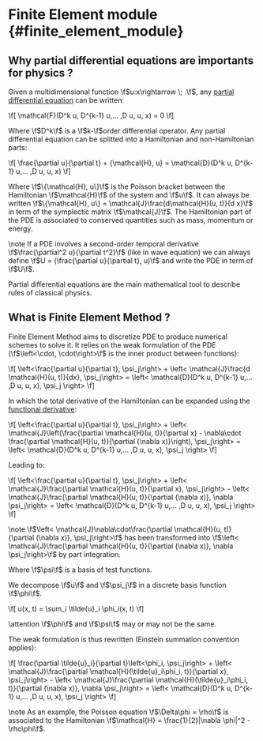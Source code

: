 # Finite Element module {#finite_element_module}
<!--
SPDX-FileCopyrightText: 2025 Baptiste Legouix
SPDX-License-Identifier: GPL-3.0-or-later
-->

## Why partial differential equations are importants for physics ?

Given a multidimensional function \f$u:x\rightarrow \; .\f$, any [partial differential equation](https://en.wikipedia.org/wiki/Partial_differential_equation) can be written:

\f\[
\mathcal{F}(D^k u, D^{k-1} u,... ,D u, u, x) = 0
\f\]

Where \f$D^k\f$ is a \f$k-\f$order differential operator. Any partial differential equation can be splitted into a Hamiltonian and non-Hamiltonian parts:

\f\[
\frac{\partial u}{\partial t} + \{\mathcal{H}, u\} = \mathcal{D}(D^k u, D^{k-1} u,... ,D u, u, x) 
\f\]

Where \f$\{\mathcal{H}, u\}\f$ is the Poisson bracket between the Hamiltonian \f$\mathcal{H}\f$ of the system and \f$u\f$. It can always be written \f$\{\mathcal{H}, u\} = \mathcal{J}\frac{d\mathcal{H}(u, t)}{d x}\f$ in term of the symplectic matrix \f$\mathcal{J}\f$. The Hamiltonian part of the PDE is associated to conserved quantities such as mass, momentum or energy.

\note If a PDE involves a second-order temporal derivative \f$\frac{\partial^2 u}{\partial t^2}\f$ (like in wave equation) we can always define \f$U = (\frac{\partial u}{\partial t}, u)\f$ and write the PDE in term of  \f$U\f$.

Partial differential equations are the main mathematical tool to describe rules of classical physics.

## What is Finite Element Method ?

Finite Element Method aims to discretize PDE to produce numerical schemes to solve it. It relies on the weak formulation of the PDE (\f$\left<\cdot, \cdot\right>\f$ is the inner product between functions):

\f\[
\left<\frac{\partial u}{\partial t}, \psi_j\right> + \left< \mathcal{J}\frac{d \mathcal{H}(u, t)}{dx}, \psi_j\right> = \left< \mathcal{D}(D^k u, D^{k-1} u,... ,D u, u, x), \psi_j \right>
\f\]

In which the total derivative of the Hamiltonian can be expanded using the [functional derivative](https://en.wikipedia.org/wiki/Functional_derivative):

\f\[
\left<\frac{\partial u}{\partial t}, \psi_j\right> + \left< \mathcal{J}\left(\frac{\partial \mathcal{H}(u, t)}{\partial x} - \nabla\cdot \frac{\partial \mathcal{H}(u, t)}{\partial (\nabla x)}\right), \psi_j\right> = \left< \mathcal{D}(D^k u, D^{k-1} u,... ,D u, u, x), \psi_j \right>
\f\]

Leading to:

\f\[
\left<\frac{\partial u}{\partial t}, \psi_j\right> + \left< \mathcal{J}\frac{\partial \mathcal{H}(u, t)}{\partial x}, \psi_j\right> - \left< \mathcal{J}\frac{\partial \mathcal{H}(u, t)}{\partial (\nabla x)}, \nabla \psi_j\right> = \left< \mathcal{D}(D^k u, D^{k-1} u,... ,D u, u, x), \psi_j \right>
\f\]


\note \f$\left< \mathcal{J}\nabla\cdot\frac{\partial \mathcal{H}(u, t)}{\partial (\nabla x)}, \psi_j\right>\f$ has been transformed into \f$\left< \mathcal{J}\frac{\partial \mathcal{H}(u, t)}{\partial (\nabla x)}, \nabla \psi_j\right>\f$ by part integration. 

Where \f$\psi\f$ is a basis of test functions.

We decompose \f$u\f$ and \f$\psi_j\f$ in a discrete basis function \f$\phi\f$. 

\f\[
u(x, t) = \sum_i \tilde{u}_i \phi_i(x, t)
\f\]

\attention \f$\phi\f$ and \f$\psi\f$ may or may not be the same.

The weak formulation is thus rewritten (Einstein summation convention applies):

\f\[
\frac{\partial \tilde{u}_i}{\partial t}\left<\phi_i, \psi_j\right> + \left< \mathcal{J}\frac{\partial \mathcal{H}(\tilde{u}_i\phi_i, t)}{\partial x}, \psi_j\right> - \left< \mathcal{J}\frac{\partial \mathcal{H}(\tilde{u}_i\phi_i, t)}{\partial (\nabla x)}, \nabla \psi_j\right> = \left< \mathcal{D}(D^k u, D^{k-1} u,... ,D u, u, x), \psi_j \right>
\f\]

\note As an example, the Poisson equation \f$\Delta\phi = \rho\f$ is associated to the Hamiltonian \f$\mathcal{H} = \frac{1}{2}|\nabla \phi|^2 - \rho\phi\f$.
